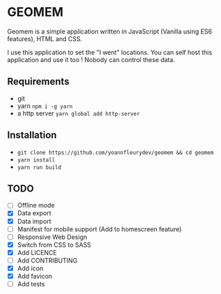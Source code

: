 # GEOMEM

Geomem is a simple application written in JavaScript (Vanilla using ES6 
features), HTML and CSS.

I use this application to set the "I went" locations. You can self host this 
application and use it too ! Nobody can control these data.

## Requirements

* git
* yarn `npm i -g yarn`
* a http server `yarn global add http-server`

## Installation

* `git clone https://github.com/yoannfleurydev/geomem && cd geomem`
* `yarn install`
* `yarn run build`

## TODO

* [ ] Offline mode
* [x] Data export
* [x] Data import
* [ ] Manifest for mobile support (Add to homescreen feature)
* [ ] Responsive Web Design
* [x] Switch from CSS to SASS
* [x] Add LICENCE
* [ ] Add CONTRIBUTING
* [x] Add icon
* [x] Add favicon
* [ ] Add tests
